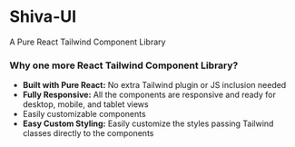 # Shiva-UI
A Pure React Tailwind Component Library

### Why one more React Tailwind Component Library?

- **Built with Pure React:** No extra Tailwind plugin or JS inclusion needed
- **Fully Responsive:** All the components are responsive and ready for desktop, mobile, and tablet views
- Easily customizable components
- **Easy Custom Styling:** Easily customize the styles passing Tailwind classes directly to the components
